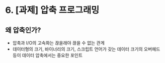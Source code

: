 # 6. [과제] 압축 프로그래밍

## 왜 압축인가? 
- 압축과 I/O의 고속화는 끊을래야 끊을 수 없는 관계
- 데이터형의 크기, 바이너리의 크기, 스크립트 언어가 갖는 데이터 크기의 오버헤드 등이 데이터 압축에서는 중요한 포인트
